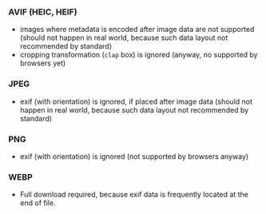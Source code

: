 ### AVIF (HEIC, HEIF)

 - images where metadata is encoded after image data are not supported (should
   not happen in real world, because such data layout not recommended by standard)
 - cropping transformation (`clap` box) is ignored (anyway, no supported
   by browsers yet)


### JPEG

 - exif (with orientation) is ignored, if placed after image data (should not
   happen in real world, because such data layout not recommended by standard)


### PNG

 - exif (with orientation) is ignored (not supported by browsers anyway)


### WEBP

 - Full download required, because exif data is frequently located at the end
   of file.
